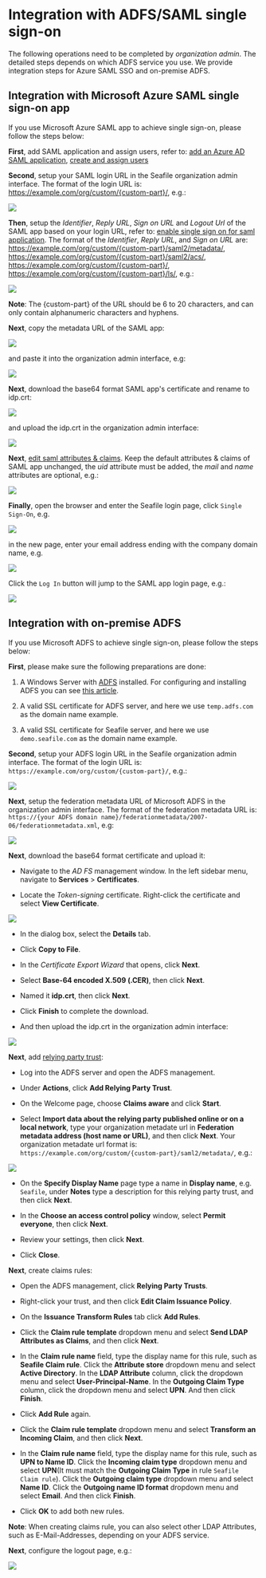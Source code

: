 # Integration with ADFS/SAML single sign-on

The following operations need to be completed by _organization admin_. The detailed steps depends on which ADFS service you use. We provide integration steps for Azure SAML SSO and on-premise ADFS.

## Integration with Microsoft Azure SAML single sign-on app

If you use Microsoft Azure SAML app to achieve single sign-on, please follow the steps below:

**First**, add SAML application and assign users, refer to: [add an Azure AD SAML application](https://docs.microsoft.com/en-us/azure/active-directory/manage-apps/add-application-portal), [create and assign users](https://docs.microsoft.com/en-us/azure/active-directory/manage-apps/add-application-portal-assign-users)

**Second**, setup your SAML login URL in the Seafile organization admin interface. The format of the login URL is: https://example.com/org/custom/{custom-part}/, e.g.:

![](../images/auto-upload/8c1988cd-1f66-47c9-ac61-650e8245efcf.png)

**Then**, setup the _Identifier_, _Reply URL_, _Sign on URL_ and _Logout Url_ of the SAML app based on your login URL, refer to: [enable single sign on for saml application](https://learn.microsoft.com/en-us/azure/active-directory/manage-apps/add-application-portal-setup-sso). The format of the _Identifier_, _Reply URL_, and _Sign on URL_ are: https://example.com/org/custom/{custom-part}/saml2/metadata/, https://example.com/org/custom/{custom-part}/saml2/acs/, https://example.com/org/custom/{custom-part}/, https://example.com/org/custom/{custom-part}/ls/, e.g.:

![](../images/auto-upload/2a6bdc13-88f8-418b-90e3-cba0a67b12e7.png)

__Note__: The {custom-part} of the URL should be 6 to 20 characters, and can only contain alphanumeric characters and hyphens.

**Next**, copy the metadata URL of the SAML app:

![](../images/auto-upload/6702c7c7-a205-4b18-91d2-48dd1a1b7b03.png)

and paste it into the organization admin interface, e.g:

![](../images/auto-upload/d2252310-0c30-4d88-a553-5711820a65df.png)

**Next**, download the base64 format SAML app's certificate and rename to idp.crt:

![](../images/auto-upload/3aa0b19d-46ac-426e-adcc-b3869b0a95a1.png)

and upload the idp.crt in the organization admin interface:

![](../images/auto-upload/5b3ff455-de3f-4585-93d2-8ecc1c7cc0ea.png)

**Next**, [edit saml attributes & claims](https://learn.microsoft.com/en-us/azure/active-directory/develop/saml-claims-customization). Keep the default attributes & claims of SAML app unchanged, the _uid_ attribute must be added, the _mail_ and _name_ attributes are optional, e.g.:

![](../images/auto-upload/abee9c69-f03d-4735-9231-92bd923b9ceb.png)

**Finally**, open the browser and enter the Seafile login page, click `Single Sign-On`, e.g.

![](../images/auto-upload/d88fd998-1382-4b1f-901b-60bb5d874c6e.png)

in the new page, enter your email address ending with the company domain name, e.g.

![](../images/auto-upload/bfd4a31c-2533-435d-9231-7f187117a139.png)

Click the `Log In` button will jump to the SAML app login page, e.g.:

![](../images/auto-upload/21dc07ae-89a7-4281-be18-566a64bca922.png)

## Integration with on-premise ADFS

If you use Microsoft ADFS to achieve single sign-on, please follow the steps below:

**First**, please make sure the following preparations are done:

1. A Windows Server with [ADFS](https://learn.microsoft.com/en-us/windows-server/identity/active-directory-federation-services) installed. For configuring and installing ADFS you can see [this article](https://learn.microsoft.com/en-us/windows-server/identity/ad-fs/deployment/deploying-a-federation-server-farm).

2. A valid SSL certificate for ADFS server, and here we use `temp.adfs.com` as the domain name example.

3. A valid SSL certificate for Seafile server, and here we use `demo.seafile.com` as the domain name example.

**Second**, setup your ADFS login URL in the Seafile organization admin interface. The format of the login URL is: `https://example.com/org/custom/{custom-part}/`, e.g.:

![](../images/auto-upload/8c1988cd-1f66-47c9-ac61-650e8245efcf.png)

**Next**, setup the federation metadata URL of Microsoft ADFS in the organization admin interface. The format of the federation metadata URL is: `https://{your ADFS domain name}/federationmetadata/2007-06/federationmetadata.xml`, e.g:

![](../images/auto-upload/bde53e1b-dfef-4693-bba8-8ec8801627d6.png)

**Next**, download the base64 format certificate and upload it:

* Navigate to the _AD FS_ management window. In the left sidebar menu, navigate to **Services** > **Certificates**.

* Locate the _Token-signing_ certificate. Right-click the certificate and select **View Certificate**.

![](../images/auto-upload/7a1eead2-272f-40ec-9768-effc1d4f3273.png)

* In the dialog box, select the **Details** tab.

* Click **Copy to File**.

* In the _Certificate Export Wizard_ that opens, click **Next**.

* Select **Base-64 encoded X.509 (.CER)**, then click **Next**.

* Named it **idp.crt**, then click **Next**.

* Click **Finish** to complete the download.

* And then upload the idp.crt in the organization admin interface:

![](../images/auto-upload/7f2b4010-5f50-4184-9d56-fe60d5a5809e.png)

**Next**, add [relying party trust](https://learn.microsoft.com/en-us/windows-server/identity/ad-fs/operations/create-a-relying-party-trust#to-create-a-claims-aware-relying-party-trust-using-federation-metadata):

* Log into the ADFS server and open the ADFS management.

* Under **Actions**, click **Add Relying Party Trust**.

* On the Welcome page, choose **Claims aware** and click **Start**.

* Select **Import data about the relying party published online or on a local network**, type your organization metadate url in **Federation metadata address (host name or URL)**, and then click **Next**. Your organization metadate url format is: `https://example.com/org/custom/{custom-part}/saml2/metadata/`, e.g.:

![](../images/auto-upload/e343f174-e31c-4aba-8f26-2b78927f625c.png)

* On the **Specify Display Name** page type a name in **Display name**, e.g. `Seafile`, under **Notes** type a description for this relying party trust, and then click **Next**.

* In the **Choose an access control policy** window, select **Permit everyone**, then click **Next**.

* Review your settings, then click **Next**.

* Click **Close**.

**Next**, create claims rules:

* Open the ADFS management, click **Relying Party Trusts**.

* Right-click your trust, and then click **Edit Claim Issuance Policy**.

* On the **Issuance Transform Rules** tab click **Add Rules**.

* Click the **Claim rule template** dropdown menu and select **Send LDAP Attributes as Claims**, and then click **Next**.

* In the **Claim rule name** field, type the display name for this rule, such as **Seafile Claim rule**. Click the **Attribute store** dropdown menu and select **Active Directory**. In the **LDAP Attribute** column, click the dropdown menu and select **User-Principal-Name**. In the **Outgoing Claim Type** column, click the dropdown menu and select **UPN**. And then click **Finish**.

* Click **Add Rule** again.

* Click the **Claim rule template** dropdown menu and select **Transform an Incoming Claim**, and then click **Next**.

* In the **Claim rule name** field, type the display name for this rule, such as **UPN to Name ID**. Click the **Incoming claim type** dropdown menu and select **UPN**(It must match the **Outgoing Claim Type** in rule `Seafile Claim rule`). Click the **Outgoing claim type** dropdown menu and select **Name ID**. Click the **Outgoing name ID format** dropdown menu and select **Email**. And then click **Finish**.

* Click **OK** to add both new rules.

__Note__: When creating claims rule, you can also select other LDAP Attributes, such as E-Mail-Addresses, depending on your ADFS service.

**Next**, configure the logout page, e.g.:

![](../images/auto-upload/0beb35c6-89ef-4e8c-8956-9b3c74f50aa8.png)
